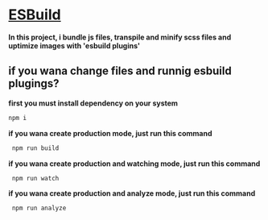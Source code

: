 # [ESBuild](https://esbuild.github.io/)
**In this project, i bundle js files, transpile and minify scss files and uptimize images with 'esbuild plugins'**

## if you wana change files and runnig esbuild plugings?
**first you must install dependency on your system** 
```sh
npm i
```

**if you wana create production mode, just run this command** 
```sh
 npm run build
```

**if you wana create production and watching mode, just run this command** 
```sh
 npm run watch
```

**if you wana create production and analyze mode, just run this command** 
```sh
 npm run analyze
```
